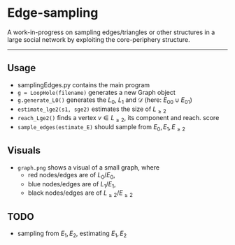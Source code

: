 # Edge-sampling
A work-in-progress on sampling edges/triangles or other structures in a large social network by exploiting the core-periphery structure.

---

## Usage
- samplingEdges.py contains the main program
- `g = LoopHole(filename)` generates a new Graph object
- `g.generate_L0()` generates the $L_0$, $L_1$ and $\mathcal D$ (here: $E_{00} \cup E_{01}$)
- `estimate_lge2(s1, sge2)` estimates the size of $L_{\ge 2}$
- `reach_Lge2()` finds a vertex $v \in L_{\ge 2}$, its component and reach. score
- `sample_edges(estimate_E)` should sample from $E_0, E_1, E_{\ge2}$

## Visuals
- `graph.png` shows a visual of a small graph, where
  - red nodes/edges are of $L_0 / E_0$,
  - blue nodes/edges are of $L_1 / E_1$,
  - black nodes/edges are of $L_{\ge2} / E_{\ge2}$


## TODO
- sampling from $E_1, E_2$, estimating $E_1, E_2$
